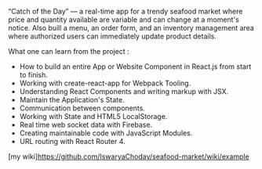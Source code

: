 “Catch of the Day” — a real-time app for a trendy seafood market where price and quantity available are variable and can change at a moment's notice. 
Also buill a menu, an order form, and an inventory management area where authorized users can immediately update product details. 

What one can learn from the project : 
- How to build an entire App or Website Component in React.js from start to finish.
- Working with create-react-app for Webpack Tooling.
- Understanding React Components and writing markup with JSX.
- Maintain the Application's State.
- Communication between components.
- Working with State and HTML5 LocalStorage.
- Real time web socket data with Firebase.
- Creating maintainable code with JavaScript Modules.
- URL routing with React Router 4.

[my wiki]https://github.com/IswaryaChoday/seafood-market/wiki/example
